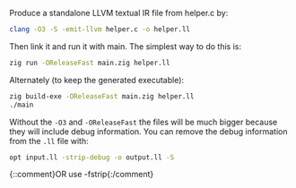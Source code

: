 Produce a standalone LLVM textual IR file from helper.c by:
```bash
clang -O3 -S -emit-llvm helper.c -o helper.ll
```

Then link it and run it with main. The simplest way to do this is:
```bash
zig run -OReleaseFast main.zig helper.ll
```
Alternately (to keep the generated executable):
```bash
zig build-exe -OReleaseFast main.zig helper.ll
./main
```

Without the `-O3` and `-OReleaseFast` the files will be much bigger
because they will include debug information. You can remove the debug
information from the `.ll` file with:
```bash
opt input.ll -strip-debug -o output.ll -S 
```
{::comment}OR use -fstrip{:/comment}


